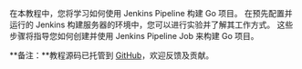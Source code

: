 在本教程中，您将学习如何使用 Jenkins Pipeline 构建 Go 项目。
在预先配置并运行的 Jenkins 构建服务器的环境中，您可以进行实验并了解其工作方式。
这些步骤将指导您如何创建并使用 Jenkins Pipeline Job 来构建 Go 项目。 

**备注：**教程源码已托管到 [GitHub](https://github.com/jenkins-zh/jenkins-zh-courses)，欢迎反馈及贡献。